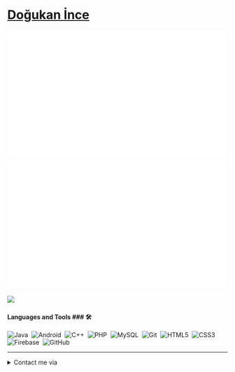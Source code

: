 # [Doğukan İnce](https://github.com/dogukanincee/dogukanincee)

![](https://github.com/dogukanincee/dogukanincee/blob/master/generated/overview.svg)
![](https://github.com/dogukanincee/dogukanincee/blob/master/generated/languages.svg)

![](https://komarev.com/ghpvc/?username=dogukanincee&label=Profile+Views)

#### Languages and Tools ### 🛠 &nbsp;

![Java](https://img.shields.io/badge/-Java-5B4638?style=flat-square&logo=java&logoColor=ffffff)&nbsp;
![Android](https://img.shields.io/badge/-Android%20Studio-a4c639?style=flat-square&logo=android-studio&logoColor=ffffff)&nbsp;
![C++](https://img.shields.io/badge/-C++-4e77d5?style=flat-square&logo=c%2B%2B&logoColor=ffffff)&nbsp;
![PHP](https://img.shields.io/badge/-PHP-3776AB?style=flat-square&logo=php&logoColor=ffffff)&nbsp;
![MySQL](https://img.shields.io/badge/-MySQL-e5ac07?style=flat-square&logo=mysql&logoColor=ffffff)&nbsp;
![Git](https://img.shields.io/badge/-Git-%23F05032?style=flat-square&logo=git&logoColor=ffffff)&nbsp;
![HTML5](https://img.shields.io/badge/-HTML5-%23E44D27?style=flat-square&logo=html5&logoColor=ffffff)&nbsp;
![CSS3](https://img.shields.io/badge/-CSS3-%231572B6?style=flat-square&logo=css3)&nbsp;
![Firebase](https://img.shields.io/badge/-Firebase-FFCA28?style=flat-square&logo=firebase&logoColor=ffffff)&nbsp;
![GitHub](https://img.shields.io/badge/-GitHub-181717?style=flat-square&logo=github)&nbsp;

---  
  
<details>
  
  <summary>Contact me via</summary>
  
  </br>
    <a href="https://dogukanince.com.tr/">
  <img align="left" alt="https://dogukanince.com.tr/ | Twitter" width="22px" src="https://www.flaticon.com/svg/vstatic/svg/431/431979.svg?token=exp=1614793457~hmac=25d8ced8bc8e2e8d2bc4f6a2e3d76113" />
  </a>
    <a href="https://www.linkedin.com/in/dogukanincee/">
  <img align="left" alt="https://www.linkedin.com/in/dogukanincee/ | LinkedIn" width="22px" src="https://www.flaticon.com/svg/vstatic/svg/174/174857.svg?token=exp=1614793183~hmac=bd5625acb802dfb0c2980ee4cffd7eb1" />
  </a>
   <a href="https://www.instagram.com/dogukanincee/">
  <img align="left" alt="https://www.instagram.com/dogukanincee/ | Instagram" width="22px" src="https://www.flaticon.com/svg/vstatic/svg/2111/2111463.svg?token=exp=1614793248~hmac=966c1c1fc56d1905db66a8af3e4d9dfc" /
  </a>
  <a href="https://twitter.com/dogukanincee/">
  <img align="left" alt="https://twitter.com/dogukanincee/ | Twitter" width="22px" src="https://www.flaticon.com/svg/vstatic/svg/733/733579.svg?token=exp=1614793296~hmac=d8ec129cc1fe055192fd1d7976ea9d51" />
  </a>
  <img align="right" alt="GIF" src="https://media.giphy.com/media/MC6eSuC3yypCU/giphy.gif" />
</details>
